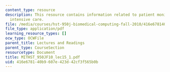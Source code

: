 ```yaml
---
content_type: resource
description: This resource contains information related to patient monitoring and
  intensive care.
file: /media/courses/hst-950j-biomedical-computing-fall-2010/416e678140b9607e423d42cf3f565b0b_MITHST_950JF10_lec15_1.pdf
file_type: application/pdf
learning_resource_types: []
ocw_type: OCWFile
parent_title: Lectures and Readings
parent_type: CourseSection
resourcetype: Document
title: MITHST_950JF10_lec15_1.pdf
uid: 416e6781-40b9-607e-423d-42cf3f565b0b
---
```

